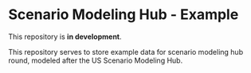 # Scenario Modeling Hub - Example

This repository is **in development**.

This repository serves to store example data for scenario modeling hub round, 
modeled after the US Scenario Modeling Hub.
